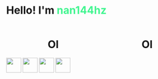 <h1> Hello! I'm <span style="color:#42f590">nan144hz</span> </h1>
<div style="display: flex; justify-content: space-around;">
   <h1>OI</h1>
   <h1>OI</h1>
</div>
<div>
   <img src="https://cdn.jsdelivr.net/gh/devicons/devicon/icons/html5/html5-original.svg" width=40 height=40/>
   <img src="https://cdn.jsdelivr.net/gh/devicons/devicon/icons/css3/css3-original.svg" width=40 height=40/>
   <img src="https://cdn.jsdelivr.net/gh/devicons/devicon/icons/javascript/javascript-original.svg" width=40 height=40/>
   <img src="https://cdn.jsdelivr.net/gh/devicons/devicon/icons/python/python-original.svg" width=40 height=40/>
</div>
